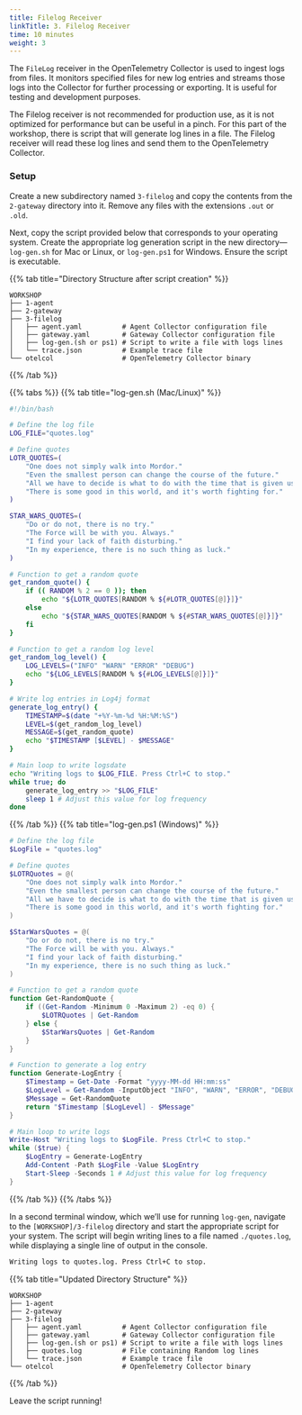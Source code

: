 ```yaml
---
title: Filelog Receiver
linkTitle: 3. Filelog Receiver
time: 10 minutes
weight: 3
---
```


The `FileLog` receiver in the OpenTelemetry Collector is used to ingest logs from files. It monitors specified files for new log entries and streams those logs into the Collector for further processing or exporting. It is useful for testing and development purposes.

The Filelog receiver is not recommended for production use, as it is not optimized for performance but can be useful in a pinch. For this part of the workshop, there is script that will generate log lines in a file. The Filelog receiver will read these log lines and send them to the OpenTelemetry Collector.

### Setup

Create a new subdirectory named `3-filelog` and copy the contents from the `2-gateway` directory into it. Remove any files with the extensions `.out` or `.old`.

Next, copy the script provided below that corresponds to your operating system. Create the appropriate log generation script in the new directory—`log-gen.sh` for Mac or Linux, or `log-gen.ps1` for Windows. Ensure the script is executable.

{{% tab title="Directory Structure after script creation" %}}

```text
WORKSHOP
├── 1-agent
├── 2-gateway
├── 3-filelog
│   ├── agent.yaml          # Agent Collector configuration file
│   ├── gateway.yaml        # Gateway Collector configuration file
│   ├── log-gen.(sh or ps1) # Script to write a file with logs lines 
│   └── trace.json          # Example trace file 
└── otelcol                 # OpenTelemetry Collector binary
```

{{% /tab %}}

{{% tabs %}}
{{% tab title="log-gen.sh (Mac/Linux)" %}}

```sh
#!/bin/bash

# Define the log file
LOG_FILE="quotes.log"

# Define quotes
LOTR_QUOTES=(
    "One does not simply walk into Mordor."
    "Even the smallest person can change the course of the future."
    "All we have to decide is what to do with the time that is given us."
    "There is some good in this world, and it's worth fighting for."
)

STAR_WARS_QUOTES=(
    "Do or do not, there is no try."
    "The Force will be with you. Always."
    "I find your lack of faith disturbing."
    "In my experience, there is no such thing as luck."
)

# Function to get a random quote
get_random_quote() {
    if (( RANDOM % 2 == 0 )); then
        echo "${LOTR_QUOTES[RANDOM % ${#LOTR_QUOTES[@]}]}"
    else
        echo "${STAR_WARS_QUOTES[RANDOM % ${#STAR_WARS_QUOTES[@]}]}"
    fi
}

# Function to get a random log level
get_random_log_level() {
    LOG_LEVELS=("INFO" "WARN" "ERROR" "DEBUG")
    echo "${LOG_LEVELS[RANDOM % ${#LOG_LEVELS[@]}]}"
}

# Write log entries in Log4j format
generate_log_entry() {
    TIMESTAMP=$(date "+%Y-%m-%d %H:%M:%S")
    LEVEL=$(get_random_log_level)
    MESSAGE=$(get_random_quote)
    echo "$TIMESTAMP [$LEVEL] - $MESSAGE"
}

# Main loop to write logsdate
echo "Writing logs to $LOG_FILE. Press Ctrl+C to stop."
while true; do
    generate_log_entry >> "$LOG_FILE"
    sleep 1 # Adjust this value for log frequency
done
```

{{% /tab %}}
{{% tab title="log-gen.ps1 (Windows)" %}}

```ps1
# Define the log file
$LogFile = "quotes.log"

# Define quotes
$LOTRQuotes = @(
    "One does not simply walk into Mordor."
    "Even the smallest person can change the course of the future."
    "All we have to decide is what to do with the time that is given us."
    "There is some good in this world, and it's worth fighting for."
)

$StarWarsQuotes = @(
    "Do or do not, there is no try."
    "The Force will be with you. Always."
    "I find your lack of faith disturbing."
    "In my experience, there is no such thing as luck."
)

# Function to get a random quote
function Get-RandomQuote {
    if ((Get-Random -Minimum 0 -Maximum 2) -eq 0) {
        $LOTRQuotes | Get-Random
    } else {
        $StarWarsQuotes | Get-Random
    }
}

# Function to generate a log entry
function Generate-LogEntry {
    $Timestamp = Get-Date -Format "yyyy-MM-dd HH:mm:ss"
    $LogLevel = Get-Random -InputObject "INFO", "WARN", "ERROR", "DEBUG"
    $Message = Get-RandomQuote
    return "$Timestamp [$LogLevel] - $Message"
}

# Main loop to write logs
Write-Host "Writing logs to $LogFile. Press Ctrl+C to stop."
while ($true) {
    $LogEntry = Generate-LogEntry
    Add-Content -Path $LogFile -Value $LogEntry
    Start-Sleep -Seconds 1 # Adjust this value for log frequency
}
```

{{% /tab %}}
{{% /tabs %}}

In a second terminal window, which we’ll use for running `log-gen`, navigate to the `[WORKSHOP]/3-filelog` directory and start the appropriate script for your system. The script will begin writing lines to a file named `./quotes.log`, while displaying a single line of output in the console.

 ```txt
 Writing logs to quotes.log. Press Ctrl+C to stop.
 ```

{{% tab title="Updated Directory Structure" %}}

```text
WORKSHOP
├── 1-agent
├── 2-gateway
├── 3-filelog
│   ├── agent.yaml          # Agent Collector configuration file
│   ├── gateway.yaml        # Gateway Collector configuration file
│   ├── log-gen.(sh or ps1) # Script to write a file with logs lines 
│   ├── quotes.log          # File containing Random log lines
│   └── trace.json          # Example trace file 
└── otelcol                 # OpenTelemetry Collector binary
```

{{% /tab %}}

Leave the script running!
